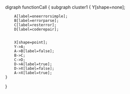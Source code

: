 digraph functionCall { 
    subgraph cluster1 
    { 
        Y[shape=none];

        A[label=oneerrorsimple]; 
        B[label=errorparse]; 
        C[label=resterror]; 
        D[label=coderepair];
        

        X[shape=point];
        Y->A;
        A->B[label=false];
        B->C;
        C->D;
        D->A[label=true];
        D->X[label=false];
        A->X[label=true];    
    }   
}